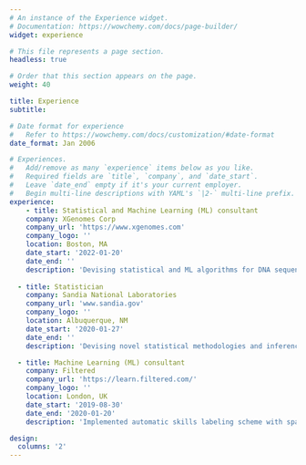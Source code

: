 ```yaml
---
# An instance of the Experience widget.
# Documentation: https://wowchemy.com/docs/page-builder/
widget: experience

# This file represents a page section.
headless: true

# Order that this section appears on the page.
weight: 40

title: Experience
subtitle:

# Date format for experience
#   Refer to https://wowchemy.com/docs/customization/#date-format
date_format: Jan 2006

# Experiences.
#   Add/remove as many `experience` items below as you like.
#   Required fields are `title`, `company`, and `date_start`.
#   Leave `date_end` empty if it's your current employer.
#   Begin multi-line descriptions with YAML's `|2-` multi-line prefix.
experience:
    - title: Statistical and Machine Learning (ML) consultant 
    company: XGenomes Corp
    company_url: 'https://www.xgenomes.com'
    company_logo: ''
    location: Boston, MA
    date_start: '2022-01-20'
    date_end: ''
    description: 'Devising statistical and ML algorithms for DNA sequencing, early disease detection and health monitoring.' 
    
  - title: Statistician
    company: Sandia National Laboratories
    company_url: 'www.sandia.gov'
    company_logo: ''
    location: Albuquerque, NM
    date_start: '2020-01-27'
    date_end: ''
    description: 'Devising novel statistical methodologies and inference mechansisms for applications in national security.'

  - title: Machine Learning (ML) consultant 
    company: Filtered
    company_url: 'https://learn.filtered.com/'
    company_logo: ''
    location: London, UK
    date_start: '2019-08-30'
    date_end: '2020-01-20'
    description: 'Implemented automatic skills labeling scheme with sparse and inbalanced data.'

design:
  columns: '2'
---
```

